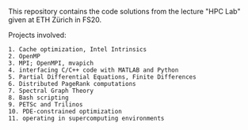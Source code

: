 This repository contains the code solutions from the lecture "HPC Lab" given at ETH Zürich in FS20.



Projects involved:



	1. Cache optimization, Intel Intrinsics
	2. OpenMP
	3. MPI; OpenMPI, mvapich
	4. interfacing C/C++ code with MATLAB and Python
	5. Partial Differential Equations, Finite Differences
	6. Distributed PageRank computations
	7. Spectral Graph Theory
	8. Bash scripting
	9. PETSc and Trilinos
	10. PDE-constrained optimization
	11. operating in supercomputing environments
